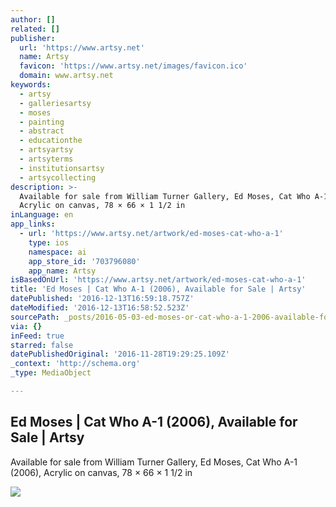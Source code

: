 ```yaml
---
author: []
related: []
publisher:
  url: 'https://www.artsy.net'
  name: Artsy
  favicon: 'https://www.artsy.net/images/favicon.ico'
  domain: www.artsy.net
keywords:
  - artsy
  - galleriesartsy
  - moses
  - painting
  - abstract
  - educationthe
  - artsyartsy
  - artsyterms
  - institutionsartsy
  - artsycollecting
description: >-
  Available for sale from William Turner Gallery, Ed Moses, Cat Who A-1 (2006),
  Acrylic on canvas, 78 × 66 × 1 1/2 in
inLanguage: en
app_links:
  - url: 'https://www.artsy.net/artwork/ed-moses-cat-who-a-1'
    type: ios
    namespace: ai
    app_store_id: '703796080'
    app_name: Artsy
isBasedOnUrl: 'https://www.artsy.net/artwork/ed-moses-cat-who-a-1'
title: 'Ed Moses | Cat Who A-1 (2006), Available for Sale | Artsy'
datePublished: '2016-12-13T16:59:18.757Z'
dateModified: '2016-12-13T16:58:52.523Z'
sourcePath: _posts/2016-05-03-ed-moses-or-cat-who-a-1-2006-available-for-sale-or-artsy.md
via: {}
inFeed: true
starred: false
datePublishedOriginal: '2016-11-28T19:29:25.109Z'
_context: 'http://schema.org'
_type: MediaObject

---
```

<article style=""><h1>Ed Moses | Cat Who A-1 (2006), Available for Sale | Artsy</h1><p>Available for sale from William Turner Gallery, Ed Moses, Cat Who A-1 (2006), Acrylic on canvas, 78 × 66 × 1 1/2 in</p><img src="https://d32dm0rphc51dk.cloudfront.net/GV9_AlGqSSlNxpW49nWGDw/large.jpg" /></article>